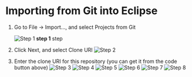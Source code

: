 # Importing from Git into Eclipse

1. Go to File -> Import..., and select Projects from Git

    ![Step 1](https://dl.dropbox.com/s/53ebf9xmdgwwlpq/step1.png)
    **step 1** step
  
1. Click Next, and select Clone URI
    ![Step 2](https://dl.dropbox.com/s/8nmj9zbn8k158np/step2.png)
  
1. Enter the clone URI for this repository (you can get it from the code button above)
    ![Step 3](https://dl.dropbox.com/s/qkbsy801cugwzb9/step3.png)
![Step 4](https://dl.dropbox.com/s/67nazbeq9v1klsr/step4.png)
![Step 5](https://dl.dropbox.com/s/2a52xz9h90h6mx1/step5.png)
![Step 6](https://dl.dropbox.com/s/6zzp4fkcof1e92d/step6.png)
![Step 7](https://dl.dropbox.com/s/faihzzpqeci7rfz/step7.png)
![Step 8](https://dl.dropbox.com/s/j1fbj2fk16py9v0/step8.png)
